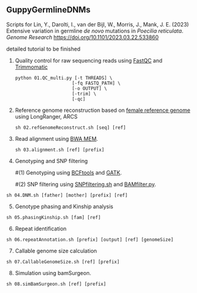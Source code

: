 ## GuppyGermlineDNMs
Scripts for Lin, Y., Darolti, I., van der Bijl, W., Morris, J., Mank, J. E. (2023) Extensive variation in germline *de novo* mutations in *Poecilia reticulata*. *Genome Research* https://doi.org/10.1101/2023.03.22.533860

detailed tutorial to be finished

1. Quality control for raw sequencing reads using [FastQC](https://github.com/s-andrews/FastQC) and [Trimmomatic](http://www.usadellab.org/cms/?page=trimmomatic)
   ```
   python 01.QC_multi.py [-t THREADS] \
                        [-fq FASTQ_PATH] \
                        [-o OUTPUT] \
                        [-trim] \
                        [-qc]
   ```

2. Reference genome reconstruction based on [female reference genome](http://uswest.ensembl.org/Poecilia_reticulata/Info/Index) using LongRanger, ARCS
   ```
   sh 02.refGenomeReconstruct.sh [seq] [ref]
   ```
3. Read alignment using [BWA MEM](https://github.com/lh3/bwa).
   ```
   sh 03.alignment.sh [ref] [prefix]
   ```

4. Genotyping and SNP filtering

   #(1) Genotyping using [BCFtools](https://samtools.github.io/bcftools/howtos/index.html) and [GATK](https://gatk.broadinstitute.org/hc/en-us).

   #(2) SNP filtering using [SNPfiltering.sh](./SNPfiltering.py) and [BAMfilter.py](./BAMfilter.py).
  ```
  sh 04.DNM.sh [father] [mother] [prefix] [ref]
  ```
  
  5. Genotype phasing and Kinship analysis
  ```
  sh 05.phasingKinship.sh [fam] [ref]
  ```

6. Repeat identification
  ```
  sh 06.repeatAnnotation.sh [prefix] [output] [ref] [genomeSize]
  ```

7. Callable genome size calculation 
  ```
  sh 07.CallableGenomeSize.sh [ref] [prefix]
  ```

8. Simulation using bamSurgeon.
  ```
  sh 08.simBamSurgeon.sh [ref] [prefix]
  ```


